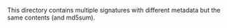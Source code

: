 This directory contains multiple signatures with different metadata but the same
contents (and md5sum).
